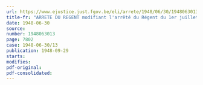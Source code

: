 ```yaml
---
url: https://www.ejustice.just.fgov.be/eli/arrete/1948/06/30/1948063013/justel
title-fr: "ARRETE DU REGENT modifiant l'arrêté du Régent du 1er juillet 1947 concernant la rétribution scolaire et les admissions gratuites et à prix réduits dans les établissements d'enseignement moyen de l'Etat"
date: 1948-06-30
source:
number: 1948063013
page: 7802
case: 1948-06-30/13
publication: 1948-09-29
starts:
modifies:
pdf-original:
pdf-consolidated:
---
```


